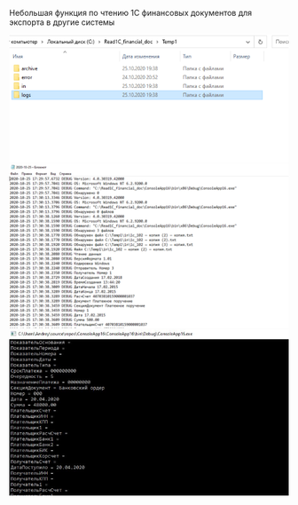 Небольшая функция по чтению 1С финансовых документов для экспорта в другие системы 

![screenshot](https://raw.githubusercontent.com/aovakur/Read1C_financial_doc/master/3.PNG)
![screenshot](https://raw.githubusercontent.com/aovakur/Read1C_financial_doc/master/2.PNG)
![screenshot](https://raw.githubusercontent.com/aovakur/Read1C_financial_doc/master/jpg.JPG)